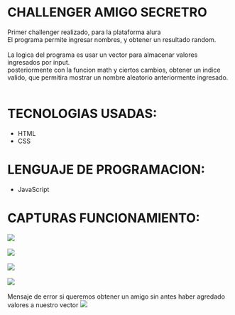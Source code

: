 <h1>CHALLENGER AMIGO SECRETRO </h1>
<label>Primer challenger realizado, para la plataforma alura</label>
<br>
<label>El programa permite ingresar nombres, y obtener un resultado random.</label>
<br>
<br>
<label>La logica del programa es usar un vector para almacenar valores ingresados por input.</label>
<br>
<label>posteriormente con la funcion math y ciertos cambios, obtener un indice valido, que permitira mostrar un nombre aleatorio anteriormente ingresado. </label>
<br>
<br>
<h1>TECNOLOGIAS USADAS: </h1>
<ul>
  <li>HTML</li>
  <li>CSS</li>
</ul>

<h1>LENGUAJE DE PROGRAMACION: </h1>
<ul>
  <li>JavaScript</li>
</ul>


<h1>CAPTURAS FUNCIONAMIENTO: </h1>
<img src="https://github.com/user-attachments/assets/479b9d7a-533c-4a0f-98f2-71e23f7b7444">
<br>
<br>
<img src="https://github.com/user-attachments/assets/e2e3fd47-5a58-4ea2-a005-6f0d1b6366a9">
<br>
<br>
<img src="https://github.com/user-attachments/assets/1ec8d4e0-701e-4bb2-b65c-839d1f4765fc">
<br>
<br>
<img src="https://github.com/user-attachments/assets/a1390ee0-27b4-4975-9935-2349b9f1be46">
<br>
<br>
<label>Mensaje de error si queremos obtener un amigo sin antes haber agredado valores a nuestro vector</label>
<img src="https://github.com/user-attachments/assets/30b23342-e6eb-4460-8c8b-d872059d0153">



